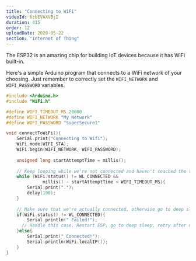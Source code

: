 ```yaml
---
title: "Connecting to WiFi"
videoId: 6zbEVAXVBjI
duration: 415
order: 12
uploadDate: 2020-05-22
section: "Internet of Thing"
---
```


The ESP32 is an amazing chip for building IoT devices because it has WiFi built-in.

Here's a simple Arduino program that connects to a WiFi network of your choosing. 
Just remember to correctly set the `WIFI_NETWORK` and `WIFI_PASSWORD` variables.

```cpp
#include <Arduino.h>
#include "WiFi.h"

#define WIFI_TIMEOUT_MS 20000
#define WIFI_NETWORK "My Network"
#define WIFI_PASSWORD "SuperSecure1"

void connectToWiFi(){
    Serial.print("Connecting to Wifi");
    WiFi.mode(WIFI_STA);
    WiFi.begin(WIFI_NETWORK, WIFI_PASSWORD);
    
    unsigned long startAttemptTime = millis();
    
    // Keep looping while we're not connected and haven't reached the timeout
    while (WiFi.status() != WL_CONNECTED && 
              millis() - startAttemptTime < WIFI_TIMEOUT_MS){
        Serial.print(".");
        delay(100);
    }
    
    // Make sure that we're actually connected, otherwise go to deep sleep
    if(WiFi.status() != WL_CONNECTED){
        Serial.println(" Failed!");
      // Handle this case. Restart ESP, go to deep sleep, retry after delay...
    }else{
        Serial.print(" Connected!");
        Serial.println(WiFi.localIP());
    }
}
```